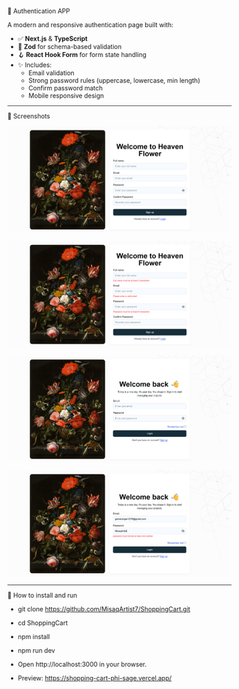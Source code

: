 
🔐  Authentication APP

A modern and responsive authentication page built with:

- ✅ **Next.js** & **TypeScript**
- 🧠 **Zod** for schema-based validation
- 🪝 **React Hook Form** for form state handling
- ✨ Includes:
  - Email validation
  - Strong password rules (uppercase, lowercase, min length)
  - Confirm password match
  - Mobile responsive design
-------------------------------------   
📸 Screenshots

![UI Image](public/images/screenshots/1.png)

![UI Image](public/images/screenshots/2.png)

![UI Image](public/images/screenshots/3.png)

![UI Image](public/images/screenshots/4.png)

-------------------------------------
🚀 How to install and run
- git clone https://github.com/MisaqArtist7/ShoppingCart.git
- cd ShoppingCart
- npm install
- npm run dev
- Open http://localhost:3000 in your browser.

- Preview: https://shopping-cart-phi-sage.vercel.app/

